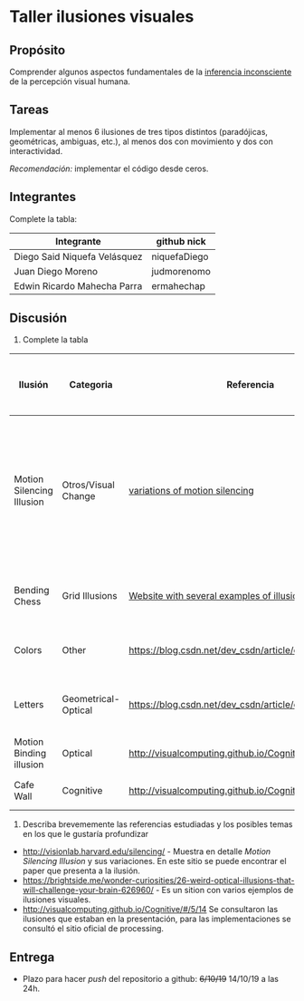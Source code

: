 # Taller ilusiones visuales

## Propósito

Comprender algunos aspectos fundamentales de la [inferencia inconsciente](https://github.com/VisualComputing/Cognitive) de la percepción visual humana.

## Tareas

Implementar al menos 6 ilusiones de tres tipos distintos (paradójicas, geométricas, ambiguas, etc.), al menos dos con movimiento y dos con interactividad.

*Recomendación:* implementar el código desde ceros.

## Integrantes

Complete la tabla:

| Integrante | github nick |
|------------|-------------|
|Diego Said Niquefa Velásquez|niquefaDiego|
|Juan Diego Moreno|judmorenomo|
|Edwin Ricardo Mahecha Parra|ermahechap|

## Discusión

1. Complete la tabla

| Ilusión | Categoria | Referencia | Tipo de interactividad (si aplica) | URL código base (si aplica) |
|---------|-----------|------------|------------------------------------|-----------------------------|
| Motion Silencing Illusion | Otros/Visual Change |[variations of motion silencing](http://visionlab.harvard.edu/silencing/)| R - Regenerates pattern, C - Changes between modes, W/S - Increase/Decrease rotation speed, A/D - Increase/Decrease Twitching(or color shift) speed, Click over the canvas to change rotation direction| - |
| Bending Chess | Grid Illusions | [Website with several examples of illusions](https://brightside.me/wonder-curiosities/26-weird-optical-illusions-that-will-challenge-your-brain-626960/) | Click over the canvas shows/hides intersection crosses | - |
| Colors | Other | https://blog.csdn.net/dev_csdn/article/details/78469354 | Click to start animation, one more click to restart | - |
| Letters | Geometrical-Optical | https://blog.csdn.net/dev_csdn/article/details/78469354 | Click to go to the next step, there are 4 steps, one more click to restart | - |
|Motion Binding illusion|  Optical |http://visualcomputing.github.io/Cognitive/#/5/25| Click makes the squares appear| |
|Cafe Wall| Cognitive |http://visualcomputing.github.io/Cognitive/#/5/14 | Rows move according to mouse position |                             |

1. Describa brevememente las referencias estudiadas y los posibles temas en los que le gustaría profundizar
* http://visionlab.harvard.edu/silencing/ - Muestra en detalle *Motion Silencing Illusion* y sus variaciones. En este sitio se puede encontrar el paper que presenta a la ilusión.
* https://brightside.me/wonder-curiosities/26-weird-optical-illusions-that-will-challenge-your-brain-626960/ - Es un sition con varios ejemplos de ilusiones visuales.
* http://visualcomputing.github.io/Cognitive/#/5/14 Se consultaron las ilusiones que estaban en la presentación, para las implementaciones se consultó el sitio oficial de processing.
## Entrega

* Plazo para hacer _push_ del repositorio a github: ~~6/10/19~~ 14/10/19 a las 24h.

